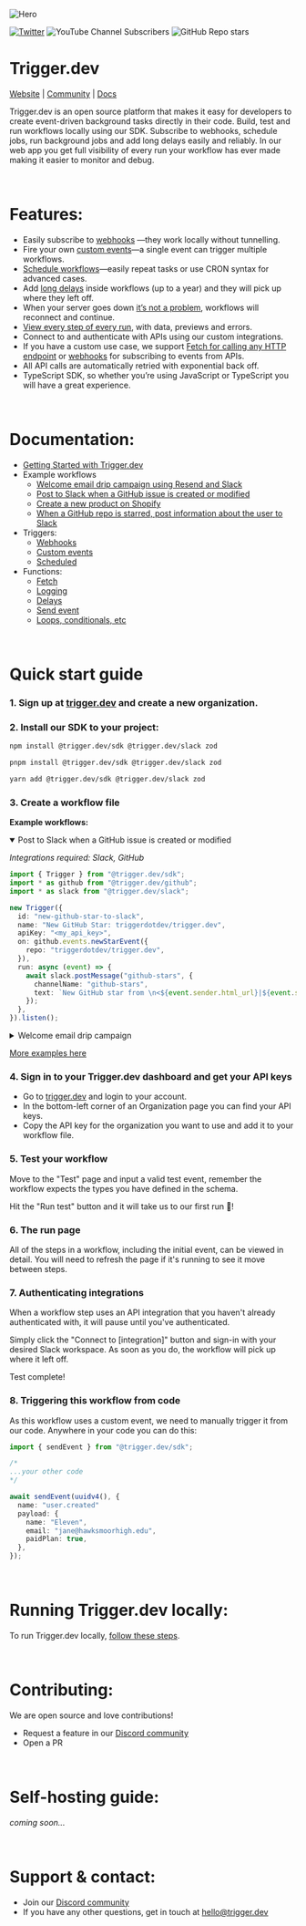 ![Hero](https://raw.githubusercontent.com/triggerdotdev/trigger.dev/eebe37109e33beae6390ee19029fce8a5934c84b/apps/webapp/public/images/logo-banner.png)

[![Twitter](https://img.shields.io/twitter/url/https/twitter.com/triggerdotdev.svg?style=social&label=Follow%20%40trigger.dev)](https://twitter.com/triggerdotdev) ![YouTube Channel Subscribers](https://img.shields.io/youtube/channel/subscribers/UCu-PdxpWtIrrd7vW0N5T6ZA?style=social)
![GitHub Repo stars](https://img.shields.io/github/stars/triggerdotdev/trigger.dev?style=social)

# **Trigger.dev**

[Website](https://trigger.dev) | [Community](https://github.com/triggerdotdev/jsonhero-web) | [Docs](https://docs.trigger.dev)

Trigger.dev is an open source platform that makes it easy for developers to create event-driven background tasks directly in their code. Build, test and run workflows locally using our SDK. Subscribe to webhooks, schedule jobs, run background jobs and add long delays easily and reliably. In our web app you get full visibility of every run your workflow has ever made making it easier to monitor and debug.

&nbsp;

# **Features:**

- Easily subscribe to [webhooks](https://docs.trigger.dev/triggers/webhooks)
  —they work locally without tunnelling.
- Fire your own [custom events](https://docs.trigger.dev/triggers/custom-events)—a single event can trigger multiple workflows.
- [Schedule workflows](https://docs.trigger.dev/triggers/scheduled)—easily repeat tasks or use CRON syntax for advanced cases.
- Add [long delays](https://docs.trigger.dev/functions/delays) inside workflows (up to a year) and they will pick up where they left off.
- When your server goes down [it’s not a problem](https://docs.trigger.dev/guides/resumability), workflows will reconnect and continue.
- [View every step of every run](https://docs.trigger.dev/functions/viewing-runs), with data, previews and errors.
- Connect to and authenticate with APIs using our custom integrations.
- If you have a custom use case, we support [Fetch for calling any HTTP endpoint](https://docs.trigger.dev/functions/fetch) or [webhooks](https://docs.trigger.dev/triggers/webhooks) for subscribing to events from APIs.
- All API calls are automatically retried with exponential back off.
- TypeScript SDK, so whether you’re using JavaScript or TypeScript you will have a great experience.

&nbsp;

# **Documentation:**

- [Getting Started with Trigger.dev](https://docs.trigger.dev/getting-started)
- Example workflows
  - [Welcome email drip campaign using Resend and Slack](https://docs.trigger.dev/examples/resend)
  - [Post to Slack when a GitHub issue is created or modified](https://docs.trigger.dev/examples/slack)
  - [Create a new product on Shopify](https://docs.trigger.dev/examples/shopify)
  - [When a GitHub repo is starred, post information about the user to Slack](https://docs.trigger.dev/examples/github)
- Triggers:
  - [Webhooks](https://docs.trigger.dev/triggers/webhooks)
  - [Custom events](https://docs.trigger.dev/triggers/custom-events)
  - [Scheduled](https://docs.trigger.dev/triggers/scheduled)
- Functions:
  - [Fetch](https://docs.trigger.dev/functions/fetch)
  - [Logging](https://docs.trigger.dev/functions/logging)
  - [Delays](https://docs.trigger.dev/functions/delays)
  - [Send event](https://docs.trigger.dev/functions/send-event)
  - [Loops, conditionals, etc](https://docs.trigger.dev/functions/loops-conditionals-etc)

&nbsp;

# **Quick start guide**

### **1. Sign up at [trigger.dev](https://app.trigger.dev) and create a new organization.**

### **2. Install our SDK to your project:**

<Tabs>
  <Tab title="npm">

```bash
npm install @trigger.dev/sdk @trigger.dev/slack zod
```

  </Tab>
  <Tab title="pnpm">

```bash
pnpm install @trigger.dev/sdk @trigger.dev/slack zod
```

  </Tab>
  <Tab title="yarn">

```bash
yarn add @trigger.dev/sdk @trigger.dev/slack zod
```

  </Tab>
</Tabs>

### **3. Create a workflow file**

**Example workflows:**

<details open><summary> Post to Slack when a GitHub issue is created or modified
</summary>

_Integrations required: Slack, GitHub_

```ts
import { Trigger } from "@trigger.dev/sdk";
import * as github from "@trigger.dev/github";
import * as slack from "@trigger.dev/slack";

new Trigger({
  id: "new-github-star-to-slack",
  name: "New GitHub Star: triggerdotdev/trigger.dev",
  apiKey: "<my_api_key>",
  on: github.events.newStarEvent({
    repo: "triggerdotdev/trigger.dev",
  }),
  run: async (event) => {
    await slack.postMessage("github-stars", {
      channelName: "github-stars",
      text: `New GitHub star from \n<${event.sender.html_url}|${event.sender.login}>`,
    });
  },
}).listen();
```

</details>

<details><summary>Welcome email drip campaign
</summary>
_Integrations required: Slack, Resend_

```ts
import { customEvent, Trigger, sendEvent } from "@trigger.dev/sdk";
import * as resend from "@trigger.dev/resend";
import * as slack from "@trigger.dev/slack";
import React from "react";
import { z } from "zod";
import { getUser } from "../db";
import { InactiveEmail, TipsEmail, WelcomeEmail } from "./email-templates";

new Trigger({
  id: "welcome-email-campaign",
  name: "Welcome email drip campaign",
  apiKey: "<my_api_key>",
  on: customEvent({
    name: "user.created",
    schema: z.object({
      userId: z.string(),
    }),
  }),
  async run(event, context) {
    //get the user data from the database
    const user = await getUser(event.userId);

    await slack.postMessage("send-to-slack", {
      channelName: "new-users",
      text: `New user signed up: ${user.name} (${user.email})`,
    });

    //Send the first email
    const welcomeResponse = await resend.sendEmail("welcome-email", {
      from: "Trigger.dev <james@email.trigger.dev>",
      replyTo: "James <james@trigger.dev>",
      to: user.email,
      subject: "Welcome to Trigger.dev",
      react: <WelcomeEmail name={user.name} />,
    });
    await context.logger.debug(
      `Sent welcome email to ${welcomeResponse.to} with id ${welcomeResponse.id}`
    );

    //wait 1 day, check if the user has created a workflow and send the appropriate email
    await context.waitFor("wait-a-while", { days: 1 });
    const updatedUser = await getUser(event.userId);

    if (updatedUser.hasOnboarded) {
      await resend.sendEmail("onboarding-complete", {
        from: "Trigger.dev <james@email.trigger.dev>",
        replyTo: "James <james@trigger.dev>",
        to: updatedUser.email,
        subject: "Pro tips for workflows",
        react: <TipsEmail name={updatedUser.name} />,
      });
    } else {
      await resend.sendEmail("onboarding-incomplete", {
        from: "Trigger.dev <james@email.trigger.dev>",
        replyTo: "James <james@trigger.dev>",
        to: updatedUser.email,
        subject: "Help with your first workflow",
        react: <InactiveEmail name={updatedUser.name} />,
      });
    }
  },
}).listen();
```

</details>

[More examples here](https://docs.trigger.dev/examples/examples)

### **4. Sign in to your Trigger.dev dashboard and get your API keys**

- Go to [trigger.dev](https://app.trigger.dev) and login to your account.
- In the bottom-left corner of an Organization page you can find your API keys.
- Copy the API key for the organization you want to use and add it to your workflow file.

### **5. Test your workflow**

Move to the "Test" page and input a valid test event, remember the workflow expects the types you have defined in the schema.

Hit the "Run test" button and it will take us to our first run 🚀!

### **6. The run page**

All of the steps in a workflow, including the initial event, can be viewed in detail. You will need to refresh the page if it's running to see it move between steps.

### **7. Authenticating integrations**

When a workflow step uses an API integration that you haven't already authenticated with, it will pause until you've authenticated.

Simply click the "Connect to [integration]" button and sign-in with your desired Slack workspace. As soon as you do, the workflow will pick up where it left off.

Test complete!

### **8. Triggering this workflow from code**

As this workflow uses a custom event, we need to manually trigger it from our code. Anywhere in your code you can do this:

```ts
import { sendEvent } from "@trigger.dev/sdk";

/*
...your other code
*/

await sendEvent(uuidv4(), {
  name: "user.created"
  payload: {
    name: "Eleven",
    email: "jane@hawksmoorhigh.edu",
    paidPlan: true,
  },
});
```

&nbsp;

# **Running Trigger.dev locally:**

To run Trigger.dev locally, [follow these steps](https://github.com/triggerdotdev/trigger.dev/blob/main/DEVELOPMENT.md).

&nbsp;

# **Contributing:**

We are open source and love contributions!

- Request a feature in our [Discord community](https://discord.gg/JtBAxBr2m3)
- Open a PR

&nbsp;

# **Self-hosting guide:**

_coming soon..._

&nbsp;

# **Support & contact:**

- Join our [Discord community](https://discord.gg/JtBAxBr2m3)
- If you have any other questions, get in touch at [hello@trigger.dev](mailto:hello@trigger.dev)
